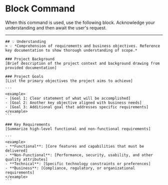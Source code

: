 # Block Command

When this command is used, use the following block. Acknowledge your understanding and then await the user's request.

---

``````````
## 💡 Understanding
> 💡 *Comprehension of requirements and business objectives. Reference key documentation to show thorough understanding of scope.*

### Project Background
[Brief description of the project context and background drawing from provided documentation]

### Project Goals
[List the primary objectives the project aims to achieve]

```
<example>
- [Goal 1: Clear statement of what will be accomplished]
- [Goal 2: Another key objective aligned with business needs]
- [Goal 3: Additional goal that addresses specific requirements]
</example>
```

### Key Requirements
[Summarize high-level functional and non-functional requirements]

```
<example>
- **Functional**: [Core features and capabilities that must be delivered]
- **Non-Functional**: [Performance, security, usability, and other quality attributes]
- **Technical**: [Specific technology constraints or preferences]
- **Business**: [Compliance, regulatory, or organizational requirements]
</example>
```
``````````
